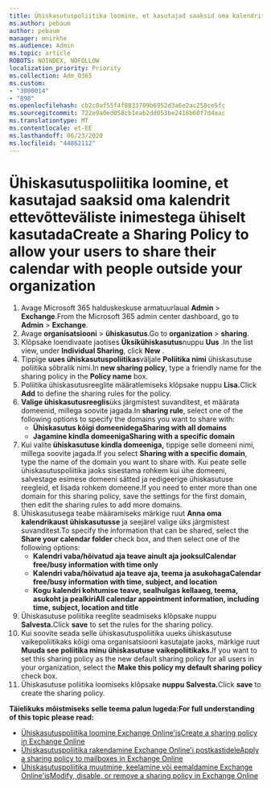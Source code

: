 ```yaml
---
title: Ühiskasutuspoliitika loomine, et kasutajad saaksid oma kalendrit ettevõtteväliste inimestega ühiselt kasutada
ms.author: pebaum
author: pebaum
manager: mnirkhe
ms.audience: Admin
ms.topic: article
ROBOTS: NOINDEX, NOFOLLOW
localization_priority: Priority
ms.collection: Adm_O365
ms.custom:
- "3800014"
- "898"
ms.openlocfilehash: cb2c0af55f4f8833709b6952d3a6e2ac258ce5fc
ms.sourcegitcommit: 722e9a0ed058cb1eab2dd053be2418b60f7d4aac
ms.translationtype: MT
ms.contentlocale: et-EE
ms.lasthandoff: 06/23/2020
ms.locfileid: "44862112"
---
```

# <a name="create-a-sharing-policy-to-allow-your-users-to-share-their-calendar-with-people-outside-your-organization"></a><span data-ttu-id="ed6ef-102">Ühiskasutuspoliitika loomine, et kasutajad saaksid oma kalendrit ettevõtteväliste inimestega ühiselt kasutada</span><span class="sxs-lookup"><span data-stu-id="ed6ef-102">Create a Sharing Policy to allow your users to share their calendar with people outside your organization</span></span>

1. <span data-ttu-id="ed6ef-103">Avage Microsoft 365 halduskeskuse armatuurlaual **Admin**  >  **Exchange**.</span><span class="sxs-lookup"><span data-stu-id="ed6ef-103">From the Microsoft 365 admin center dashboard, go to **Admin** > **Exchange**.</span></span>
2. <span data-ttu-id="ed6ef-104">Avage **organisatsiooni**  >  **ühiskasutus**.</span><span class="sxs-lookup"><span data-stu-id="ed6ef-104">Go to **organization** > **sharing**.</span></span>
3. <span data-ttu-id="ed6ef-105">Klõpsake loendivaate jaotises **Üksikühiskasutus**nuppu **Uus** .</span><span class="sxs-lookup"><span data-stu-id="ed6ef-105">In the list view, under **Individual Sharing**, click **New** .</span></span>
4. <span data-ttu-id="ed6ef-106">Tippige **uues ühiskasutuspoliitikas**väljale **Poliitika nimi** ühiskasutuse poliitika sõbralik nimi.</span><span class="sxs-lookup"><span data-stu-id="ed6ef-106">In **new sharing policy**, type a friendly name for the sharing policy in the **Policy name** box.</span></span>
5. <span data-ttu-id="ed6ef-107">Poliitika ühiskasutusreeglite määratlemiseks klõpsake nuppu **Lisa.**</span><span class="sxs-lookup"><span data-stu-id="ed6ef-107">Click **Add**  to define the sharing rules for the policy.</span></span>
6. <span data-ttu-id="ed6ef-108">**Valige ühiskasutusreeglis**üks järgmistest suvanditest, et määrata domeenid, millega soovite jagada.</span><span class="sxs-lookup"><span data-stu-id="ed6ef-108">In **sharing rule**, select one of the following options to specify the domains you want to share with:</span></span>
    - <span data-ttu-id="ed6ef-109">**Ühiskasutus kõigi domeenidega**</span><span class="sxs-lookup"><span data-stu-id="ed6ef-109">**Sharing with all domains**</span></span>
    - <span data-ttu-id="ed6ef-110">**Jagamine kindla domeeniga**</span><span class="sxs-lookup"><span data-stu-id="ed6ef-110">**Sharing with a specific domain**</span></span>
8. <span data-ttu-id="ed6ef-111">Kui valite **ühiskasutuse kindla domeeniga,** tippige selle domeeni nimi, millega soovite jagada.</span><span class="sxs-lookup"><span data-stu-id="ed6ef-111">If you select **Sharing with a specific domain**, type the name of the domain you want to share with.</span></span> <span data-ttu-id="ed6ef-112">Kui peate selle ühiskasutuspoliitika jaoks sisestama rohkem kui ühe domeeni, salvestage esimese domeeni sätted ja redigeerige ühiskasutuse reegleid, et lisada rohkem domeene.</span><span class="sxs-lookup"><span data-stu-id="ed6ef-112">If you need to enter more than one domain for this sharing policy, save the settings for the first domain, then edit the sharing rules to add more domains.</span></span>
9. <span data-ttu-id="ed6ef-113">Ühiskasutusega teabe määramiseks märkige ruut **Anna oma kalendrikaust ühiskasutusse** ja seejärel valige üks järgmistest suvanditest.</span><span class="sxs-lookup"><span data-stu-id="ed6ef-113">To specify the information that can be shared, select the **Share your calendar folder** check box, and then select one of the following options:</span></span>
    - <span data-ttu-id="ed6ef-114">**Kalendri vaba/hõivatud aja teave ainult aja jooksul**</span><span class="sxs-lookup"><span data-stu-id="ed6ef-114">**Calendar free/busy information with time only**</span></span>
    - <span data-ttu-id="ed6ef-115">**Kalendri vaba/hõivatud aja teave aja, teema ja asukohaga**</span><span class="sxs-lookup"><span data-stu-id="ed6ef-115">**Calendar free/busy information with time, subject, and location**</span></span>
    - <span data-ttu-id="ed6ef-116">**Kogu kalendri kohtumise teave, sealhulgas kellaaeg, teema, asukoht ja pealkiri**</span><span class="sxs-lookup"><span data-stu-id="ed6ef-116">**All calendar appointment information, including time, subject, location and title**</span></span>
11. <span data-ttu-id="ed6ef-117">Ühiskasutuse poliitika reeglite seadmiseks klõpsake nuppu **Salvesta.**</span><span class="sxs-lookup"><span data-stu-id="ed6ef-117">Click **save** to set the rules for the sharing policy.</span></span>
12. <span data-ttu-id="ed6ef-118">Kui soovite seada selle ühiskasutuspoliitika uueks ühiskasutuse vaikepoliitikaks kõigi oma organisatsiooni kasutajate jaoks, märkige ruut **Muuda see poliitika minu ühiskasutuse vaikepoliitikaks.**</span><span class="sxs-lookup"><span data-stu-id="ed6ef-118">If you want to set this sharing policy as the new default sharing policy for all users in your organization, select the **Make this policy my default sharing policy** check box.</span></span>
13. <span data-ttu-id="ed6ef-119">Ühiskasutuse poliitika loomiseks klõpsake **nuppu Salvesta.**</span><span class="sxs-lookup"><span data-stu-id="ed6ef-119">Click **save** to create the sharing policy.</span></span>  

<span data-ttu-id="ed6ef-120">**Täielikuks mõistmiseks selle teema palun lugeda:**</span><span class="sxs-lookup"><span data-stu-id="ed6ef-120">**For full understanding of this topic please read:**</span></span>

- [<span data-ttu-id="ed6ef-121">Ühiskasutuspoliitika loomine Exchange Online'is</span><span class="sxs-lookup"><span data-stu-id="ed6ef-121">Create a sharing policy in Exchange Online</span></span>](https://docs.microsoft.com/exchange/sharing/sharing-policies/create-a-sharing-policy)
- [<span data-ttu-id="ed6ef-122">Ühiskasutuspoliitika rakendamine Exchange Online'i postkastidele</span><span class="sxs-lookup"><span data-stu-id="ed6ef-122">Apply a sharing policy to mailboxes in Exchange Online</span></span>](https://docs.microsoft.com/exchange/sharing/sharing-policies/apply-a-sharing-policy)
- [<span data-ttu-id="ed6ef-123">Ühiskasutuspoliitika muutmine, keelamine või eemaldamine Exchange Online'is</span><span class="sxs-lookup"><span data-stu-id="ed6ef-123">Modify, disable, or remove a sharing policy in Exchange Online</span></span>](https://docs.microsoft.com/exchange/sharing/sharing-policies/modify-a-sharing-policy)